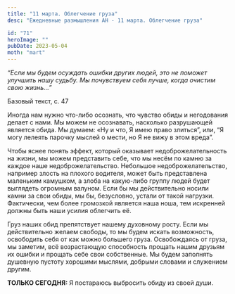 ```yaml
---
title: "11 марта. Облегчение груза"
desc: "Ежедневные размышления АН - 11 марта. Облегчение груза"

id: "71"
heroImage: ""
pubDate: 2023-05-04
moth: "mart"
---
```


_“Если мы будем осуждать ошибки других людей, это не поможет улучшить нашу
судьбу. Мы почувствуем себя лучше, когда очистим свою жизнь…”_

Базовый текст, с. 47

Иногда нам нужно что-либо осознать, что чувство обиды и негодования делает с
нами. Мы можем не осознавать, насколько разрушающей является обида. Мы думаем:
«Ну и что, Я имею право злиться”, или, “Я могу лелеять парочку мыслей о мести,
но Я не вижу в этом вреда”.

Чтобы яснее понять эффект, который оказывает недоброжелательность на жизни, мы
можем представить себе, что мы несём по камню за каждое наше
недоброжелательство. Небольшое недоброжелательство, например злость на плохого
водителя, может быть представлена маленьким камушком, а злоба на какую-либо
группу людей будет выглядеть огромным валуном. Если бы мы действительно носили
камни за свои обиды, мы бы, безусловно, устали от такой нагрузки. Фактически,
чем более громозкой является наша ноша, тем искренней должны быть наши усилия
облегчить её.

Груз наших обид препятствует нашему духовному росту. Если мы действительно
желаем свободы, то мы будем искать возможность, освободить себя от как можно
большего груза. Освобождаясь от груза, мы заметим, всё возрастающую
способность прощать нашим друзьям их ошибки и прощать себе свои собственные.
Мы будем заполнять душевную пустоту хорошими мыслями, добрыми словами и
служением другим.

**ТОЛЬКО СЕГОДНЯ:** Я постараюсь выбросить обиду из своей души.
